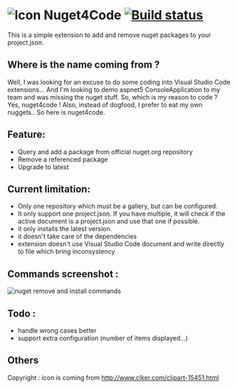 
# ![Icon](icon.png) Nuget4Code [![Build status](https://travis-ci.org/fforjan/nuget4code.svg)](https://travis-ci.org/fforjan/nuget4code)

This is a simple extension to add and remove nuget packages to your project.json.

## Where is the name coming from ?

Well, I was looking for an excuse to do some coding into Visual Studio Code extensions... 
And I'm looking to demo aspnet5 ConsoleApplication to my team and was missing the nuget stuff.
So, which is my reason to code ? Yes, nuget4code !
Also, instead of dogfood, I prefer to eat my own nuggets.. So here is nuget4code.

## Feature:
- Query and add a package from official nuget.org repository
- Remove a referenced package
- Upgrade to latest

## Current limitation:
- Only one repository which must be a gallery, but can be configured.
- It only support one project.json. If you have multiple, it will check if the active document is a project.json and use that one if possible.
- it only installs the latest version.
- it doesn't take care of the dependencies
- extension doesn't use Visual Studio Code document and write directly to file which bring inconsystency

## Commands screenshot :
![nuget remove and install commands](./resources/commands.png)

## Todo :
- handle wrong cases better
- support extra configuration (number of items displayed...)

## Others
Copyright : icon is coming from http://www.clker.com/clipart-15451.html
